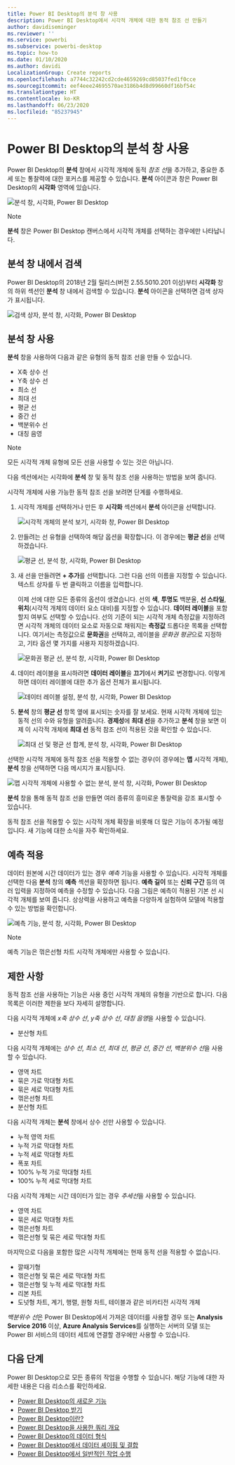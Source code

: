 ```yaml
---
title: Power BI Desktop의 분석 창 사용
description: Power BI Desktop에서 시각적 개체에 대한 동적 참조 선 만들기
author: davidiseminger
ms.reviewer: ''
ms.service: powerbi
ms.subservice: powerbi-desktop
ms.topic: how-to
ms.date: 01/10/2020
ms.author: davidi
LocalizationGroup: Create reports
ms.openlocfilehash: a7744c32242cd2cde4659269cd85037fed1f0cce
ms.sourcegitcommit: eef4eee24695570ae3186b4d8d99660df16bf54c
ms.translationtype: HT
ms.contentlocale: ko-KR
ms.lasthandoff: 06/23/2020
ms.locfileid: "85237945"
---
```

# <a name="use-the-analytics-pane-in-power-bi-desktop"></a>Power BI Desktop의 분석 창 사용

Power BI Desktop의 **분석** 창에서 시각적 개체에 동적 *참조 선*을 추가하고, 중요한 추세 또는 통찰력에 대한 포커스를 제공할 수 있습니다. **분석** 아이콘과 창은 Power BI Desktop의 **시각화** 영역에 있습니다.

![분석 창, 시각화, Power BI Desktop](media/desktop-analytics-pane/analytics-pane_1.png)

> [!NOTE]
> **분석** 창은 Power BI Desktop 캔버스에서 시각적 개체를 선택하는 경우에만 나타납니다.

## <a name="search-within-the-analytics-pane"></a>분석 창 내에서 검색

Power BI Desktop의 2018년 2월 릴리스(버전 2.55.5010.201 이상)부터 **시각화** 창의 하위 섹션인 **분석** 창 내에서 검색할 수 있습니다. **분석** 아이콘을 선택하면 검색 상자가 표시됩니다.

![검색 상자, 분석 창, 시각화, Power BI Desktop](media/desktop-analytics-pane/analytics-pane_1b.png)

## <a name="use-the-analytics-pane"></a>분석 창 사용

**분석** 창을 사용하여 다음과 같은 유형의 동적 참조 선을 만들 수 있습니다.

* X축 상수 선
* Y축 상수 선
* 최소 선
* 최대 선
* 평균 선
* 중간 선
* 백분위수 선
* 대칭 음영

> [!NOTE]
> 모든 시각적 개체 유형에 모든 선을 사용할 수 있는 것은 아닙니다.

다음 섹션에서는 시각화에 **분석** 창 및 동적 참조 선을 사용하는 방법을 보여 줍니다.

시각적 개체에 사용 가능한 동적 참조 선을 보려면 단계를 수행하세요.

1. 시각적 개체를 선택하거나 만든 후 **시각화** 섹션에서 **분석** 아이콘을 선택합니다.

    ![시각적 개체의 분석 보기, 시각화 창, Power BI Desktop](media/desktop-analytics-pane/analytics-pane_2.png)

2. 만들려는 선 유형을 선택하여 해당 옵션을 확장합니다. 이 경우에는 **평균 선**을 선택하겠습니다.

    ![평균 선, 분석 창, 시각화, Power BI Desktop](media/desktop-analytics-pane/analytics-pane_3.png)

3. 새 선을 만들려면 **+&nbsp;추가**를 선택합니다. 그런 다음 선의 이름을 지정할 수 있습니다. 텍스트 상자를 두 번 클릭하고 이름을 입력합니다.

    이제 선에 대한 모든 종류의 옵션이 생겼습니다. 선의 **색**, **투명도** 백분율, **선 스타일**, **위치**(시각적 개체의 데이터 요소 대비)를 지정할 수 있습니다. **데이터 레이블**을 포함할지 여부도 선택할 수 있습니다. 선의 기준이 되는 시각적 개체 측정값을 지정하려면 시각적 개체의 데이터 요소로 자동으로 채워지는 **측정값** 드롭다운 목록을 선택합니다. 여기서는 측정값으로 **문화권**을 선택하고, 레이블을 *문화권 평균*으로 지정하고, 기타 옵션 몇 가지를 사용자 지정하겠습니다.

    ![문화권 평균 선, 분석 창, 시각화, Power BI Desktop](media/desktop-analytics-pane/analytics-pane_4.png)

4. 데이터 레이블을 표시하려면 **데이터 레이블**을 **끄기**에서 **켜기**로 변경합니다. 이렇게 하면 데이터 레이블에 대한 추가 옵션 전체가 표시됩니다.

    ![데이터 레이블 설정, 분석 창, 시각화, Power BI Desktop](media/desktop-analytics-pane/analytics-pane_5.png)

5. **분석** 창의 **평균 선** 항목 옆에 표시되는 숫자를 잘 보세요. 현재 시각적 개체에 있는 동적 선의 수와 유형을 알려줍니다. **경제성**에 **최대 선**을 추가하고 **분석** 창을 보면 이제 이 시각적 개체에 **최대 선** 동적 참조 선이 적용된 것을 확인할 수 있습니다.

    ![최대 선 및 평균 선 합계, 분석 창, 시각화, Power BI Desktop](media/desktop-analytics-pane/analytics-pane_6.png)

선택한 시각적 개체에 동적 참조 선을 적용할 수 없는 경우(이 경우에는 **맵** 시각적 개체), **분석** 창을 선택하면 다음 메시지가 표시됩니다.

![맵 시각적 개체에 사용할 수 없는 분석, 분석 창, 시각화, Power BI Desktop](media/desktop-analytics-pane/analytics-pane_7.png)

**분석** 창을 통해 동적 참조 선을 만들면 여러 종류의 흥미로운 통찰력을 강조 표시할 수 있습니다.

동적 참조 선을 적용할 수 있는 시각적 개체 확장을 비롯해 더 많은 기능이 추가될 예정입니다. 새 기능에 대한 소식을 자주 확인하세요.

## <a name="apply-forecasting"></a>예측 적용

데이터 원본에 시간 데이터가 있는 경우 *예측* 기능을 사용할 수 있습니다. 시각적 개체를 선택한 다음 **분석** 창의 **예측** 섹션을 확장하면 됩니다. **예측 길이** 또는 **신뢰 구간** 등의 여러 입력을 지정하여 예측을 수정할 수 있습니다. 다음 그림은 예측이 적용된 기본 선 시각적 개체를 보여 줍니다. 상상력을 사용하고 예측을 다양하게 실험하여 모델에 적용할 수 있는 방법을 확인합니다.

![예측 기능, 분석 창, 시각화, Power BI Desktop](media/desktop-analytics-pane/analytics-pane_8.png)

> [!NOTE]
> 예측 기능은 꺾은선형 차트 시각적 개체에만 사용할 수 있습니다.

## <a name="limitations"></a>제한 사항

동적 참조 선을 사용하는 기능은 사용 중인 시각적 개체의 유형을 기반으로 합니다. 다음 목록은 이러한 제한을 보다 자세히 설명합니다.

다음 시각적 개체에 *x축 상수 선*, *y축 상수 선*, *대칭 음영*을 사용할 수 있습니다.

* 분산형 차트

다음 시각적 개체에는 *상수 선*, *최소 선*, *최대 선*, *평균 선*, *중간 선*, *백분위수 선*을 사용할 수 있습니다.

* 영역 차트
* 묶은 가로 막대형 차트
* 묶은 세로 막대형 차트
* 꺾은선형 차트
* 분산형 차트

다음 시각적 개체는 **분석** 창에서 상수 선만 사용할 수 있습니다. 

* 누적 영역 차트
* 누적 가로 막대형 차트
* 누적 세로 막대형 차트
* 폭포 차트
* 100% 누적 가로 막대형 차트
* 100% 누적 세로 막대형 차트

다음 시각적 개체는 시간 데이터가 있는 경우 *추세선*을 사용할 수 있습니다.

* 영역 차트
* 묶은 세로 막대형 차트
* 꺾은선형 차트
* 꺾은선형 및 묶은 세로 막대형 차트

마지막으로 다음을 포함한 많은 시각적 개체에는 현재 동적 선을 적용할 수 없습니다.

* 깔때기형
* 꺾은선형 및 묶은 세로 막대형 차트
* 꺾은선형 및 누적 세로 막대형 차트
* 리본 차트
* 도넛형 차트, 계기, 행렬, 원형 차트, 테이블과 같은 비카티전 시각적 개체

*백분위수 선*은 Power BI Desktop에서 가져온 데이터를 사용할 경우 또는 **Analysis Service 2016** 이상, **Azure Analysis Services**를 실행하는 서버의 모델 또는 Power BI 서비스의 데이터 세트에 연결할 경우에만 사용할 수 있습니다.

## <a name="next-steps"></a>다음 단계

Power BI Desktop으로 모든 종류의 작업을 수행할 수 있습니다. 해당 기능에 대한 자세한 내용은 다음 리소스를 확인하세요.

* [Power BI Desktop의 새로운 기능](../fundamentals/desktop-latest-update.md)
* [Power BI Desktop 받기](../fundamentals/desktop-get-the-desktop.md)
* [Power BI Desktop이란?](../fundamentals/desktop-what-is-desktop.md)
* [Power BI Desktop을 사용한 쿼리 개요](desktop-query-overview.md)
* [Power BI Desktop의 데이터 형식](../connect-data/desktop-data-types.md)
* [Power BI Desktop에서 데이터 셰이핑 및 결합](../connect-data/desktop-shape-and-combine-data.md)
* [Power BI Desktop에서 일반적인 작업 수행](desktop-common-query-tasks.md)
